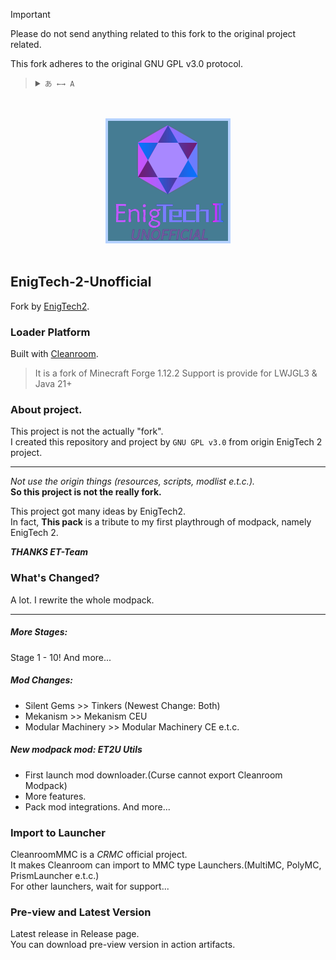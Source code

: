 > [!IMPORTANT]
> Please do not send anything related to this fork to the original project related.
>
> This fork adheres to the original GNU GPL v3.0 protocol.

<blockquote>
  <details>
    <summary>
      <code>あ ←→ A</code>
    </summary>
    <!--Head-->
    &emsp;&ensp;<sub><b>EnigTech 2 Unofficial</b> supports the following languages.</sub>
    <br />
    <!--Body-->
    <br />
    &emsp;&ensp;English
    <br />
    &emsp;&ensp;<a href="/README_zh.md">简体中文</a>
  </details>
</blockquote>

<div align="center">
  <br /><br />
  <img src="/EnigTech2/.minecraft/resources/modpack/icon.png?raw=true" width="200" alt="EnigTech 2 Unofficial" />
  <br /><br />
</div>

## EnigTech-2-Unofficial

Fork by [EnigTech2](https://github.com/ET-Team/EnigTech2).

### Loader Platform
Built with [Cleanroom](https://github.com/CleanroomMC/Cleanroom).  
> It is a fork of Minecraft Forge 1.12.2
> Support is provide for LWJGL3 & Java 21+

### About project.
This project is not the actually "fork".  
I created this repository and project by `GNU GPL v3.0` from origin EnigTech 2 project.  

---------------

_Not use the origin things (resources, scripts, modlist e.t.c.)._  
__So this project is not the really fork.__  

This project got many ideas by EnigTech2.    
In fact, **This pack** is a tribute to my first playthrough of modpack, namely EnigTech 2.  

***THANKS ET-Team***


### What's Changed?
A lot. I rewrite the whole modpack.  

---------------

##### More Stages:
Stage 1 - 10!
And more...

##### Mod Changes:
- Silent Gems >> Tinkers (Newest Change: Both)
- Mekanism >> Mekanism CEU
- Modular Machinery >> Modular Machinery CE
e.t.c.

##### New modpack mod: ET2U Utils  
- First launch mod downloader.(Curse cannot export Cleanroom Modpack)
- More features.
- Pack mod integrations.
And more...

### Import to Launcher
CleanroomMMC is a *CRMC* official project.  
It makes Cleanroom can import to MMC type Launchers.(MultiMC, PolyMC, PrismLauncher e.t.c.)  
For other launchers, wait for support...

### Pre-view and Latest Version
Latest release in Release page.  
You can download pre-view version in action artifacts.
